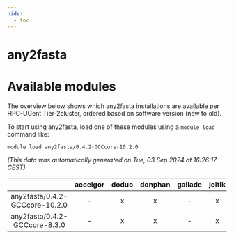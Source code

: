 ```yaml
---
hide:
  - toc
---
```


any2fasta
=========

# Available modules


The overview below shows which any2fasta installations are available per HPC-UGent Tier-2cluster, ordered based on software version (new to old).

To start using any2fasta, load one of these modules using a `module load` command like:

```shell
module load any2fasta/0.4.2-GCCcore-10.2.0
```

*(This data was automatically generated on Tue, 03 Sep 2024 at 16:26:17 CEST)*  

| |accelgor|doduo|donphan|gallade|joltik|shinx|skitty|
| :---: | :---: | :---: | :---: | :---: | :---: | :---: | :---: |
|any2fasta/0.4.2-GCCcore-10.2.0|-|x|x|-|x|-|x|
|any2fasta/0.4.2-GCCcore-8.3.0|-|x|x|-|x|-|x|
